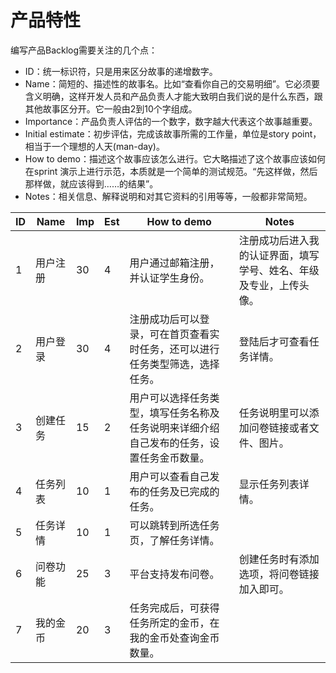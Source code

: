 # 产品特性
编写产品Backlog需要关注的几个点：
* ID：统一标识符，只是用来区分故事的递增数字。
* Name：简短的、描述性的故事名。比如“查看你自己的交易明细”。它必须要含义明确，这样开发人员和产品负责人才能大致明白我们说的是什么东西，跟其他故事区分开。它一般由2到10个字组成。
* Importance：产品负责人评估的一个数字，数字越大代表这个故事越重要。
* Initial estimate：初步评估，完成该故事所需的工作量，单位是story point，相当于一个理想的人天(man-day)。
* How to demo：描述这个故事应该怎么进行。它大略描述了这个故事应该如何在sprint 演示上进行示范，本质就是一个简单的测试规范。“先这样做，然后那样做，就应该得到……的结果”。
* Notes：相关信息、解释说明和对其它资料的引用等等，一般都非常简短。

| ID | Name| Imp | Est | How to demo | Notes|
| -- | -- | --- | --- | ---- | ----- |
| 1  | 用户注册 | 30  | 4   | 用户通过邮箱注册，并认证学生身份。| 注册成功后进入我的认证界面，填写学号、姓名、年级及专业，上传头像。 |
| 2  | 用户登录 | 30  | 4   | 注册成功后可以登录，可在首页查看实时任务，还可以进行任务类型筛选，选择任务。 | 登陆后才可查看任务详情。|
| 3  | 创建任务 | 15  | 2   | 用户可以选择任务类型，填写任务名称及任务说明来详细介绍自己发布的任务，设置任务金币数量。 | 任务说明里可以添加问卷链接或者文件、图片。 |
| 4  | 任务列表 | 10  | 1   | 用户可以查看自己发布的任务及已完成的任务。| 显示任务列表详情。|
| 5  | 任务详情 | 10  | 1   | 可以跳转到所选任务页，了解任务详情。 |   |
| 6  | 问卷功能 | 25  | 3   | 平台支持发布问卷。 | 创建任务时有添加选项，将问卷链接加入即可。|
| 7  | 我的金币 | 20  | 3   | 任务完成后，可获得任务所定的金币，在我的金币处查询金币数量。 |  |




